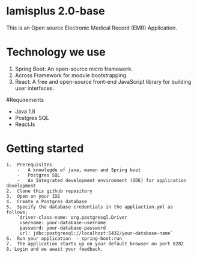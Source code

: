 # lamisplus 2.0-base

This is an Open source Electronic Medical Record (EMR) Application.

# Technology we use
1. Spring Boot: An open-source micro framework.
2. Across Framework for module bootstrapping.
3. React: A free and open-source front-end JavaScript library for building user interfaces.

#Requirements
*   Java 1.8
*   Postgres SQL
*   ReactJs


# Getting started
    1.  Prerequisites
        -   A knowlegde of java, maven and Spring boot
        -   Postgres SQL
        -   An Integrated development environment (IDE) for application development
    2.  Clone this github repository
    3.  Open on your IDE
    4.  Create a Postgres database
    5.  Specify the database credentials in the appliaction.yml as follows;
        `driver-class-name: org.postgresql.Driver
         username: your-database-username
         password: your-database-password
         url: jdbc:postgresql://localhost:5432/your-database-name`
    6.  Run your application  - spring-boot:run
    7.  The application starts up on your default browser on port 8282
    8. Login and we await your feedback.


